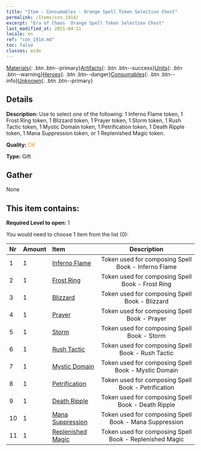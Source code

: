 ```yaml
---
title: "Item - Consumables - Orange Spell Token Selection Chest"
permalink: /Items/con_1914/
excerpt: "Era of Chaos  Orange Spell Token Selection Chest"
last_modified_at: 2021-04-11
locale: en
ref: "con_1914.md"
toc: false
classes: wide
---
```

 [Materials](/Items/){: .btn .btn--primary}[Artifacts](/Items/Artifacts/){: .btn .btn--success}[Units](/Items/Units/){: .btn .btn--warning}[Heroes](/Items/Heroes/){: .btn .btn--danger}[Consumables](/Items/Consumables/){: .btn .btn--info}[Unknown](/Items/Unknown/){: .btn .btn--primary}

## Details
 **Description:** Use to select one of the following: 1 Inferno Flame token, 1 Frost Ring token, 1 Blizzard token, 1 Prayer token, 1 Storm token, 1 Rush Tactic token, 1 Mystic Domain token, 1 Petrification token, 1 Death Ripple token, 1 Mana Suppression token, or 1 Replenished Magic token.

 **Quality:** <span style="color: #FF8C00">OK</span>

 **Type:** Gift

## Gather

  None

## This item contains:

 **Required Level to open:** 1

 You would need to choose 1 item from the list (0):

  | Nr | Amount |     Item    | Description |
  |:---|:-------|:------------|:-----------:|
  | 1 | 1 | [Inferno Flame](/Items/her_406/) | Token used for composing Spell Book - Inferno Flame | 
  | 2 | 1 | [Frost Ring](/Items/her_421/) | Token used for composing Spell Book - Frost Ring | 
  | 3 | 1 | [Blizzard](/Items/her_423/) | Token used for composing Spell Book - Blizzard | 
  | 4 | 1 | [Prayer](/Items/her_432/) | Token used for composing Spell Book - Prayer | 
  | 5 | 1 | [Storm](/Items/her_445/) | Token used for composing Spell Book - Storm | 
  | 6 | 1 | [Rush Tactic](/Items/her_450/) | Token used for composing Spell Book - Rush Tactic | 
  | 7 | 1 | [Mystic Domain](/Items/her_470/) | Token used for composing Spell Book - Mystic Domain | 
  | 8 | 1 | [Petrification](/Items/her_471/) | Token used for composing Spell Book - Petrification | 
  | 9 | 1 | [Death Ripple](/Items/her_456/) | Token used for composing Spell Book - Death Ripple | 
  | 10 | 1 | [Mana Suppression](/Items/her_480/) | Token used for composing Spell Book - Mana Suppression | 
  | 11 | 1 | [Replenished Magic](/Items/her_482/) | Token used for composing Spell Book - Replenished Magic | 
